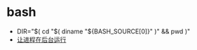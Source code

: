 # bash

- DIR="$( cd "$( diname "${BASH_SOURCE[0]}" )" && pwd )"
- [让进程在后台运行](https://www.ibm.com/developerworks/cn/linux/l-cn-nohup/)
